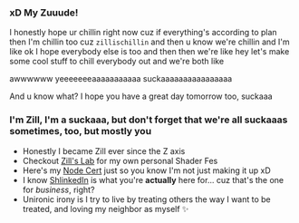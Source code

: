 ### xD My Zuuude!

I honestly hope ur chillin right now cuz if everything's according to plan then I'm chillin too cuz `zillischillin` and then u know we're chillin and I'm like ok I hope everybody else is too and then then we're like hey let's make some cool stuff to chill everybody out and we're both like

awwwwww yeeeeeeeaaaaaaaaaaa suckaaaaaaaaaaaaaaaa

And u know what? I hope you have a great day tomorrow too, suckaaa

### I'm Zill, I'm a suckaaa, but don't forget that we're all suckaaas sometimes, too, but mostly you
- Honestly I became Zill ever since the Z axis
- Checkout [Zill's Lab](https://wswoodruff.github.io/zills-lab-site) for my own personal Shader Fes
- Here's my [Node Cert](https://www.credly.com/badges/dc107cd5-6665-4e41-9cf0-406a25a9813c) just so you know I'm not just making it up xD
- I know [ShlinkedIn](https://www.shlinkedin.com/sh/pancakedev) is what you're **actually** here for... cuz that's the one for _business_, right?
- Unironic irony is I try to live by treating others the way I want to be treated, and loving my neighbor as myself :sparkles:
